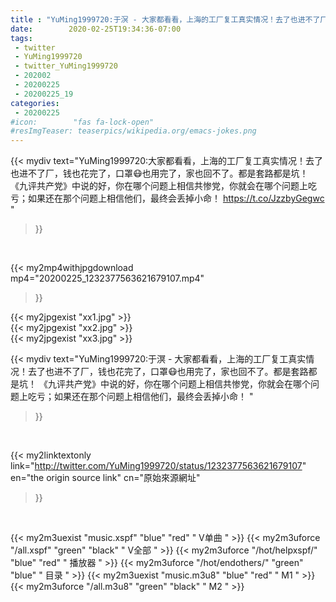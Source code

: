 ```yaml
---
title : "YuMing1999720:于溟 - 大家都看看，上海的工厂复工真实情况！去了也进不了厂，钱也花完了，口罩😷也用完了，家也回不了。都是套路都是坑！ 《九评共产党》中说的好，你在哪个问题上相信共惨党，你就会在哪个问题上吃亏；如果还在那个问题上相信他们，最终会丢掉小命！ "
date:        2020-02-25T19:34:36-07:00
tags:
 - twitter
 - YuMing1999720
 - twitter_YuMing1999720
 - 202002
 - 20200225
 - 20200225_19
categories:
 - 20200225
#icon:        "fas fa-lock-open"
#resImgTeaser: teaserpics/wikipedia.org/emacs-jokes.png
---
```


{{< mydiv text="YuMing1999720:大家都看看，上海的工厂复工真实情况！去了也进不了厂，钱也花完了，口罩😷也用完了，家也回不了。都是套路都是坑！ 《九评共产党》中说的好，你在哪个问题上相信共惨党，你就会在哪个问题上吃亏；如果还在那个问题上相信他们，最终会丢掉小命！ https://t.co/JzzbyGegwc "
>}}
<br>


{{< my2mp4withjpgdownload mp4="20200225_1232377563621679107.mp4"
>}}

{{< my2jpgexist "xx1.jpg" >}}<br>
{{< my2jpgexist "xx2.jpg" >}}<br>
{{< my2jpgexist "xx3.jpg" >}}<br>



{{< mydiv text="YuMing1999720:于溟 - 大家都看看，上海的工厂复工真实情况！去了也进不了厂，钱也花完了，口罩😷也用完了，家也回不了。都是套路都是坑！ 《九评共产党》中说的好，你在哪个问题上相信共惨党，你就会在哪个问题上吃亏；如果还在那个问题上相信他们，最终会丢掉小命！ "
>}}
<br>

{{< my2linktextonly link="http://twitter.com/YuMing1999720/status/1232377563621679107"
en="the origin source link" cn="原始來源網址"
>}}


<br>

{{< my2m3uexist "music.xspf"        "blue"   "red"    " V单曲 " >}} {{< my2m3uforce "/all.xspf"         "green"  "black"  " V全部 " >}} {{< my2m3uforce "/hot/helpxspf/"    "blue"   "red"    " 播放器 " >}} {{< my2m3uforce "/hot/endothers/"   "green"  "blue"   " 目录 " >}} {{< my2m3uexist "music.m3u8"        "blue"   "red"    " M1 " >}} {{< my2m3uforce "/all.m3u8"         "green"  "black"  " M2 " >}} 
